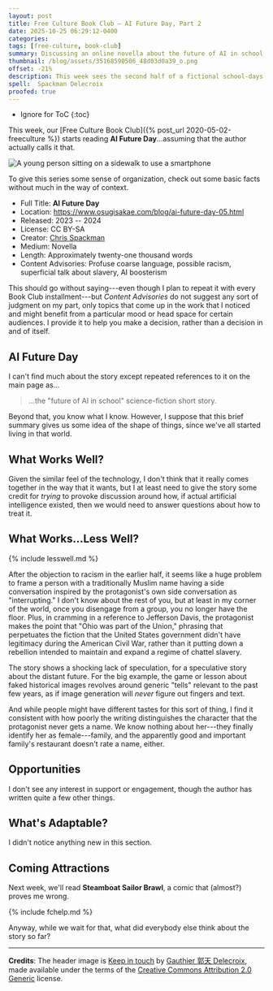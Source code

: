 ```yaml
---
layout: post
title: Free Culture Book Club — AI Future Day, Part 2
date: 2025-10-25 06:29:12-0400
categories:
tags: [free-culture, book-club]
summary: Discussing an online novella about the future of AI in school.
thumbnail: /blog/assets/35168590506_48d03d0a39_o.png
offset: -21%
description: This week sees the second half of a fictional school-days journal.
spell:  Spackman Delecroix
proofed: true
---
```


* Ignore for ToC
{:toc}

This week, our [Free Culture Book Club]({% post_url 2020-05-02-freeculture %}) starts reading **AI Future Day**...assuming that the author actually calls it that.

![A young person sitting on a sidewalk to use a smartphone](/blog/assets/35168590506_48d03d0a39_o.png "Part of me wanted to find one of the kids-texting-each-other-from-the-same-couch pictures, but decided against it...")

To give this series some sense of organization, check out some basic facts without much in the way of context.

 * Full Title:  **AI Future Day**
 * Location:  <https://www.osugisakae.com/blog/ai-future-day-05.html>
 * Released:  2023 -- 2024
 * License:  CC BY-SA
 * Creator:  [Chris Spackman](https://www.osugisakae.com/index.html)
 * Medium:  Novella
 * Length:  Approximately twenty-one thousand words
 * Content Advisories:  Profuse coarse language, possible racism, superficial talk about slavery, AI boosterism

This should go without saying---even though I plan to repeat it with every Book Club installment---but *Content Advisories* do not suggest any sort of judgment on my part, only topics that come up in the work that I noticed and might benefit from a particular mood or head space for certain audiences.  I provide it to help you make a decision, rather than a decision in and of itself.

## AI Future Day

I can't find much about the story except repeated references to it on the main page as...

> ...the "future of AI in school" science-fiction short story.

Beyond that, you know what I know.  However, I suppose that this brief summary gives us some idea of the shape of things, since we've all started living in that world.

## What Works Well?

Given the similar feel of the technology, I don't think that it really comes together in the way that it wants, but I at least need to give the story some credit for *trying* to provoke discussion around how, if actual artificial intelligence existed, then we would need to answer questions about how to treat it.

## What Works...Less Well?

{% include lesswell.md %}

After the objection to racism in the earlier half, it seems like a huge problem to frame a person with a traditionally Muslim name having a side conversation inspired by the protagonist's own side conversation as "interrupting."  I don't know about the rest of you, but at least in my corner of the world, once you disengage from a group, you no longer have the floor.  Plus, in cramming in a reference to Jefferson Davis, the protagonist makes the point that "Ohio was part of the Union," phrasing that perpetuates the fiction that the United States government didn't have legitimacy during the American Civil War, rather than it putting down a rebellion intended to maintain and expand a regime of chattel slavery.

The story shows a shocking lack of speculation, for a speculative story about the distant future.  For the big example, the game or lesson about faked historical images revolves around generic "tells" relevant to the past few years, as if image generation will *never* figure out fingers and text.

And while people might have different tastes for this sort of thing, I find it consistent with how poorly the writing distinguishes the character that the protagonist never gets a name.  We know nothing about her---they finally identify her as female---family, and the apparently good and important family's restaurant doesn't rate a name, either.

## Opportunities

I don't see any interest in support or engagement, though the author has written quite a few other things.

## What's Adaptable?

I didn't notice anything new in this section.

## Coming Attractions

Next week, we'll read **Steamboat Sailor Brawl**, a comic that (almost?) proves me wrong.

{% include fchelp.md %}

Anyway, while we wait for that, what did everybody else think about the story so far?

* * *

**Credits**:  The header image is [Keep in touch](https://www.flickr.com/photos/131814204@N04/35168590506) by [Gauthier 郭天  Delecroix](https://www.flickr.com/photos/gauthierdelecroix/), made available under the terms of the [Creative Commons Attribution 2.0 Generic](https://creativecommons.org/licenses/by/2.0/deed.en) license.
